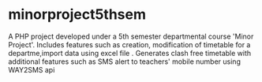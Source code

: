# minorproject5thsem
A PHP project developed under a 5th semester departmental course 'Minor Project'. Includes features such as creation, modification of timetable for a departme,import data using excel file . Generates clash free timetable with additional features such as SMS alert to teachers' mobile number using WAY2SMS api
